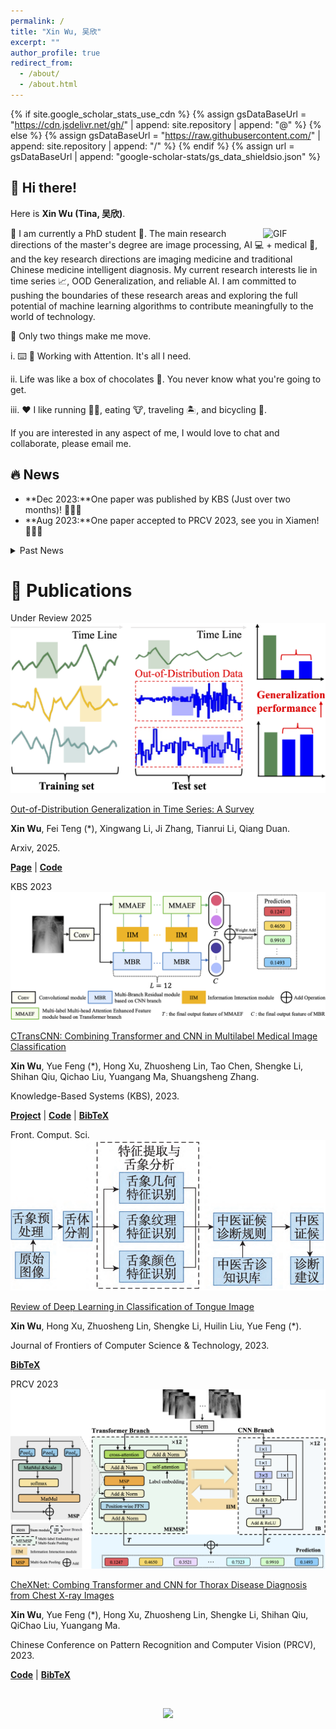 ```yaml
---
permalink: /
title: "Xin Wu, 吴欣"
excerpt: ""
author_profile: true
redirect_from:
  - /about/
  - /about.html
---
```


{% if site.google_scholar_stats_use_cdn %}
{% assign gsDataBaseUrl = "https://cdn.jsdelivr.net/gh/" | append: site.repository | append: "@" %}
{% else %}
{% assign gsDataBaseUrl = "https://raw.githubusercontent.com/" | append: site.repository | append: "/" %}
{% endif %}
{% assign url = gsDataBaseUrl | append: "google-scholar-stats/gs_data_shieldsio.json" %}

<span class='anchor' id='about-me'></span>

## 👋 Hi there!

Here is **Xin Wu (Tina, 吴欣)**.

<img align="right" alt="GIF" src="https://media.giphy.com/media/LnQjpWaON8nhr21vNW/giphy.gif" width="100" title=" Say HI">

📖 I am currently a PhD student 🔭. The main research directions of the master's degree are image processing, AI 💻 + medical 🏥, and the key research directions are imaging medicine and traditional Chinese medicine intelligent diagnosis. My current research interests lie in time series 📈, OOD Generalization, and reliable AI. I am committed to pushing the boundaries of these research areas and exploring the full potential of machine learning algorithms to contribute meaningfully to the world of technology.

🤔 Only two things make me move.

i. ⌨️ 🧱 Working with Attention. It's all I need.

ii. Life was like a box of chocolates 🍫. You never know what you're going to get.

iii. ❤️ I like running 🏃‍♀️, eating 🐮, traveling 🏝, and bicycling 🚴.


If you are interested in any aspect of me, I would love to chat and collaborate, please email me.
<br>

## 🔥 News
<!-- - **June 2024：** I will start my Ph.D. studies at Southwest Jiaotong University in the fall of 2024! 🎉
- **April 2024：** I submitted a paper to the ACM MM conference and am keeping my fingers crossed for a favorable response (ACM MM2024). 🙏  -->
- **Dec 2023:**One paper was published by KBS (Just over two months)! 🎉🎉🎉
- **Aug 2023:**One paper accepted to PRCV 2023, see you in Xiamen! 🎉🎉🎉

<details>
  <summary>Past News</summary>
    <li><strong>Oct 2022:</strong> One paper accepted to Journal of Frontiers of Computer Science and Technology. 🎉🎉🎉</li>
</details>


# 📝 Publications

<!-- paper 5 -->

<!-- <div class='paper-box'>
<div class='paper-box-image'><div><div class="badge">ICME 2025</div><img src='images/vectorpainter-cover.png' loading="lazy" alt="VectorPainter"></div></div>
<div class='paper-box-text' markdown="1">
[VectorPainter: Advanced Stylized Vector Graphics Synthesis Using Stroke-Style Priors](https://arxiv.org/abs/2405.02962)

Juncheng Hu, **Ximing Xing**, Jing Zhang, Qian Yu

[![project](https://img.shields.io/badge/%F0%9F%8F%A0%20Homepage-VectorPainter-orange.svg)](https://hjc-owo.github.io/VectorPainterProject/)

<b><u>TL;DR:</u></b> VectorPainter synthesizes text-guided vector graphics by imitating strokes.

[**Project**](https://hjc-owo.github.io/VectorPainterProject/) | [**Code**](https://github.com/hjc-owo/VectorPainter)
</div>
</div> -->

<!-- paper 4 -->

<div class='paper-box'>
<div class='paper-box-image'><div><div class="badge">Under Review 2025</div><img src='images/TSOOG.png' loading="lazy" alt="VectorPainter"></div></div>
<div class='paper-box-text' markdown="1">

[Out-of-Distribution Generalization in Time Series: A Survey](https://arxiv.org/abs/2503.13868)

**Xin Wu**, Fei Teng (*), Xingwang Li, Ji Zhang, Tianrui Li, Qiang Duan.

<!-- [![project](https://img.shields.io/badge/%F0%9F%8F%A0%20Homepage-VectorPainter-orange.svg)](https://hjc-owo.github.io/VectorPainterProject/) -->

<!-- <b><u>TL;DR:</u></b> VectorPainter synthesizes text-guided vector graphics by imitating strokes. -->
Arxiv, 2025.

[**Page**](https://tsood-generalization.com/) | [**Code**](https://github.com/tsood-generalization/tsood-generalization.github.io)
</div>
</div>

<!-- paper 3 -->

<div class='paper-box'>
<div class='paper-box-image'><div><div class="badge">KBS 2023</div><img src='images/CTransCNN.png' loading="lazy" alt="DiffSketcher"></div></div>
<div class='paper-box-text' markdown="1">

[CTransCNN: Combining Transformer and CNN in Multilabel Medical Image Classification](https://www.sciencedirect.com/science/article/pii/S0950705123007803)

**Xin Wu**, Yue Feng (*), Hong Xu, Zhuosheng Lin, Tao Chen, Shengke Li, Shihan Qiu, Qichao Liu, Yuangang Ma, Shuangsheng Zhang.

<!-- <b><u>TL;DR:</u></b> DiffSketcher pioneered the use of diffusion models for text-to-vector sketch generation. -->

Knowledge-Based Systems (KBS), 2023.

[**Project**](https://wuliwuxin.github.io/CTransCNNProject/) | [**Code**](https://github.com/wuliwuxin/CTransCNN) | [**BibTeX**](https://scholar.googleusercontent.com/scholar.bib?q=info:_o9ONaHFjEEJ:scholar.google.com/&output=citation&scisdr=ClHYkEj1EIPJvTogxbA:AFWwaeYAAAAAZZYm3bGMd9pFdweNG31xjHWQnP8&scisig=AFWwaeYAAAAAZZYm3VSfz0F7TZLxQfP4Th_3O9Q&scisf=4&ct=citation&cd=-1&hl=zh-CN)
</div>
</div>

<!-- paper 2 -->

<div class='paper-box'>
<div class='paper-box-image'><div><div class="badge">Front. Comput. Sci.</div><img src='images/Review.png' loading="lazy" alt="Inversion-By-Inversion"></div></div>
<div class='paper-box-text' markdown="1">

[Review of Deep Learning in Classification of Tongue Image](https://kns.cnki.net/kcms2/article/abstract?v=vs6GoGUIqCNTlLRE8rAew89_2frASlqBYDW5yBqSuUsLAQGslZ-fE-4I3Qs7SDvrJgFdCKfZ0XAeWVrhW7XXKxFP3wzvJdNuRM3yDy2s6jC4IrWvfwBEVK3iQ8oGTMd9O-MWfwnRkxUpkdeylmPwyw==&uniplatform=NZKPT&language=CHS)

**Xin Wu**, Hong Xu, Zhuosheng Lin, Shengke Li, Huilin Liu, Yue Feng (*).

Journal of Frontiers of Computer Science & Technology, 2023.

[**BibTeX**](http://fcst.ceaj.org/CN/article/getTxtFile.do?fileType=BibTeX&id=3181)
</div>
</div>

<!-- paper 1 -->

<div class='paper-box'>
<div class='paper-box-image'><div><div class="badge">PRCV 2023</div><img src='images/CheXNet.png' loading="lazy" alt="DualGraph"></div></div>
<div class='paper-box-text' markdown="1">

[CheXNet: Combing Transformer and CNN for Thorax Disease Diagnosis from Chest X-ray Images](https://link.springer.com/chapter/10.1007/978-981-99-8558-6_7)

**Xin Wu**, Yue Feng (*), Hong Xu, Zhuosheng Lin, Shengke Li, Shihan Qiu, QiChao Liu, Yuangang Ma.

Chinese Conference on Pattern Recognition and Computer Vision (PRCV), 2023.

[**Code**](https://github.com/wuliwuxin/CheXNet) | [**BibTeX**](https://citation-needed.springer.com/v2/references/10.1007/978-981-99-8558-6_7?format=bibtex&flavour=citation) 
</div>
</div>


<!-- [//]: # (# 📖 Educations)

[//]: # (- *2022.09 - &#40;now&#41;*, Phd student, Beihang University, Beijing. ) -->
<!-- - *2015.09 - 2019.06*, Lorem ipsum dolor sit amet, consectetur adipiscing elit. Vivamus ornare aliquet ipsum, ac tempus justo dapibus sit amet.  -->

<!-- # 💬 Invited Talks
- *2021.06*, Lorem ipsum dolor sit amet, consectetur adipiscing elit. Vivamus ornare aliquet ipsum, ac tempus justo dapibus sit amet. 
- *2021.03*, Lorem ipsum dolor sit amet, consectetur adipiscing elit. Vivamus ornare aliquet ipsum, ac tempus justo dapibus sit amet.  \| [\[video\]](https://github.com/) -->
<!-- 
 <!-- 📒 Projects -->

<!-- project 1 -->

<!-- <div class='paper-box'>
<div class='paper-box-image'><div><div class="project-badge">open source</div><img src='images/PyTorch-SVGRender-cover.png' alt="PyTorch-SVGRender" width="100%"></div></div>
<div class='paper-box-text' markdown="1">
[Pytorch-SVGRender: A Differentiable Rendering Library for SVG Creation](https://ximinng.github.io/PyTorch-SVGRender-project/)

👥 Main Contributors: **Ximing Xing**, Juncheng Hu  -->

<!-- <b><u>TL;DR:</u></b> SVG Differentiable Rendering: Generating vector graphics using neural networks. Support: text-to-SVG, Image-to-SVG, SVG Editing.

<a href="https://ximinng.github.io/PyTorch-SVGRender-project/"><img src="https://img.shields.io/badge/Website-Gitpage-yellow" alt="website"></a>
<a href="https://pytorch-svgrender.readthedocs.io/en/latest/index.html"><img src="https://img.shields.io/badge/DOCS-Readthedocs-purple?logo=readthedocs" alt="docs"></a>
<a href="https://huggingface.co/SVGRender"><img src="https://img.shields.io/badge/SPACE-HuggingFace-ffcc00?logo=huggingface" alt="space"></a> [![](https://img.shields.io/github/stars/ximinng/PyTorch-SVGRender?style=social&label=Code+Stars)](https://github.com/ximinng/PyTorch-SVGRender) -->

<!-- 🌐 [**Project**](https://ximinng.github.io/PyTorch-SVGRender-project/) | 📁 [**Code**](https://github.com/ximinng/PyTorch-SVGRender) | 🤗 [**HuggingFace**](https://huggingface.co/SVGRender) | 📄 [**Docs**](https://pytorch-svgrender.readthedocs.io/en/latest/index.html)
</div>
</div> -->

<!-- # 🎖 Honors and Awards -->


<!-- # 📑 Professional Activities -->

<!-- - Conference Reviewer

  CVPR 2024, ECCV 2024, NIPS 2024, ACM MM 2024, AAAI 2025, CVPR 2025, SIGGRAPH 2025

- Journal Reviewer

  IJCV, IEEE T-VCG -->

<!-- # 💻 Internships -->
<br>

<p align="center">
<a href="https://clustrmaps.com/site/1c5dz" title="ClustrMaps">
  <img src="//www.clustrmaps.com/map_v2.png?d=6FW0QP0Be0BDSlZCNbTKuLsEaDGmvRe9Pwxt88fjUVI&cl=ffffff" />
</a>
</p>